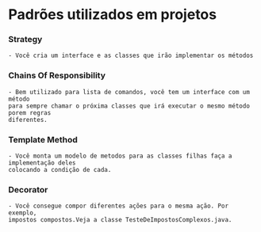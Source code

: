 # Padrões utilizados em projetos

### Strategy
    - Você cria um interface e as classes que irão implementar os métodos
    
### Chains Of Responsibility
    - Bem utilizado para lista de comandos, você tem um interface com um método
    para sempre chamar o próxima classes que irá executar o mesmo método porem regras
    diferentes.
    
### Template Method
    - Você monta um modelo de metodos para as classes filhas faça a implementação deles 
    colocando a condição de cada.

### Decorator
    - Você consegue compor diferentes ações para o mesma ação. Por exemplo,
    impostos compostos.Veja a classe TesteDeImpostosComplexos.java.